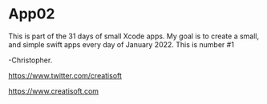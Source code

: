 # App02
This is part of the 31 days of small Xcode apps. My goal is to create a small, and simple swift apps every day of January 2022. This is number #1

-Christopher.

https://www.twitter.com/creatisoft

https://www.creatisoft.com
